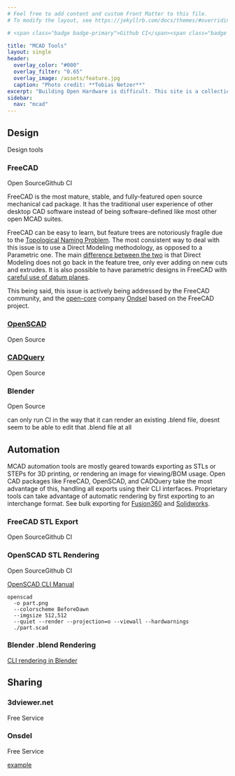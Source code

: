 ```yaml
---
# Feel free to add content and custom Front Matter to this file.
# To modify the layout, see https://jekyllrb.com/docs/themes/#overriding-theme-defaults

# <span class="badge badge-primary">Github CI</span><span class="badge badge-secondary">Web Service</span><span class="badge badge-success">Open Source</span><span class="badge badge-danger">Github</span><span class="badge badge-info">Github</span>

title: "MCAD Tools"
layout: single
header:
  overlay_color: "#000"
  overlay_filter: "0.65"
  overlay_image: /assets/feature.jpg
  caption: "Photo credit: **Tobias Netzer**"
excerpt: "Building Open Hardware is difficult. This site is a collection of tools that make designing, collaborating on, and distributing Open Hardware easier."
sidebar:
  nav: "mcad"
---
```


## Design

Design tools

### FreeCAD
<span class="badge badge-success">Open Source</span><span class="badge badge-primary">Github CI</span>

FreeCAD is the most mature, stable, and fully-featured open source mechanical cad package. It has the traditional user experience of other desktop CAD software instead of being software-defined like most other open MCAD suites.

FreeCAD can be easy to learn, but feature trees are notoriously fragile due to the [Topological Naming Problem](https://wiki.freecad.org/Topological_naming_problem). The most consistent way to deal with this issue is to use a Direct Modeling methodology, as opposed to a Parametric one. The main [difference between the two](https://3space.com/parametric-vs-direct-modeling/) is that Direct Modeling does not go back in the feature tree, only ever adding on new cuts and extrudes. It is also possible to have parametric designs in FreeCAD with [careful use of datum planes](https://wiki.freecad.org/Topological_naming_problem#Solution).

This being said, this issue is actively being addressed by the FreeCAD community, and the [open-core](https://en.wikipedia.org/wiki/Open-core_model) company [Ondsel](https://ondsel.com/blog) based on the FreeCAD project.

### [OpenSCAD](https://openscad.org/)
<span class="badge badge-success">Open Source</span>


### [CADQuery](https://cadquery.readthedocs.io/en/latest/)
<span class="badge badge-success">Open Source</span>

### Blender
<span class="badge badge-success">Open Source</span>

can only run CI in the way that it can render an existing .blend file, doesnt seem to be able to edit that .blend file at all

## Automation

MCAD automation tools are mostly geared towards exporting as STLs or STEPs for 3D printing, or rendering an image for viewing/BOM usage. Open CAD packages like FreeCAD, OpenSCAD, and CADQuery take the most advantage of this, handling all exports using their CLI interfaces. Proprietary tools can take advantage of automatic rendering by first exporting to an interchange format. See bulk exporting for [Fusion360](https://www.autodesk.com/support/technical/article/caas/sfdcarticles/sfdcarticles/How-to-export-specific-bodies-in-a-file-to-a-STEP-file-from-Fusion-360.html) and [Solidworks](https://help.solidworks.com/2023/english/WhatsNew/c_wn2023_import_export_assembly_step.htm?id=4dca041efcda481ca1e9f214d4725333#:~:text=You%20can%20export%20large%20SOLIDWORKS,assemblies%20as%20atomic%20STEP%20files.).

### FreeCAD STL Export
<span class="badge badge-success">Open Source</span><span class="badge badge-primary">Github CI</span>

### OpenSCAD STL Rendering
<span class="badge badge-success">Open Source</span><span class="badge badge-primary">Github CI</span>

[OpenSCAD CLI Manual](https://en.wikibooks.org/wiki/OpenSCAD_User_Manual/Using_OpenSCAD_in_a_command_line_environment)

```
openscad 
  -o part.png
  --colorscheme BeforeDawn
  --imgsize 512,512
  --quiet --render --projection=o --viewall --hardwarnings
  ./part.scad
```

### Blender .blend Rendering

[CLI rendering in Blender](https://docs.blender.org/manual/en/latest/advanced/command_line/render.html)

## Sharing

### 3dviewer.net
<span class="badge badge-info">Free Service</span>


### Onsdel
<span class="badge badge-info">Free Service</span>


[example](https://lens.ondsel.com/share/64ce90f8113f02d63fdbff2b)